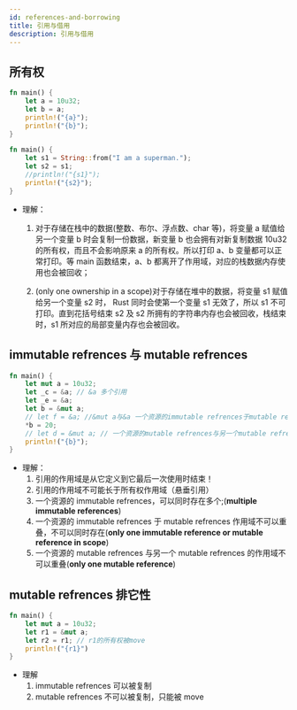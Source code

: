 ```yaml
---
id: references-and-borrowing
title: 引用与借用
description: 引用与借用
---
```


## 所有权

```rust
fn main() {
    let a = 10u32;
    let b = a;
    println!("{a}");
    println!("{b}");
}
```

```rust
fn main() {
    let s1 = String::from("I am a superman.");
    let s2 = s1;
    //println!("{s1}");
    println!("{s2}");
}
```

-   理解：

    1. 对于存储在栈中的数据(整数、布尔、浮点数、char 等)，将变量 a 赋值给另一个变量 b 时会复制一份数据，新变量 b 也会拥有对新复制数据 10u32 的所有权，而且不会影响原来 a 的所有权。所以打印 a、b 变量都可以正常打印。等 main 函数结束，a、b 都离开了作用域，对应的栈数据内存使用也会被回收；

    2. (only one ownership in a scope)对于存储在堆中的数据，将变量 s1 赋值给另一个变量 s2 时， Rust 同时会使第一个变量 s1 无效了，所以 s1 不可打印。直到花括号结束 s2 及 s2 所拥有的字符串内存也会被回收，栈结束时，s1 所对应的局部变量内存也会被回收。

## immutable refrences 与 mutable refrences

```rust
fn main() {
    let mut a = 10u32;
    let _c = &a; // &a 多个引用
    let _e = &a;
    let b = &mut a;
    // let f = &a; //&mut a与&a 一个资源的immutable refrences于mutable refrences作用域不可以重叠，不可以同时存在
    *b = 20;
    // let d = &mut a; // 一个资源的mutable refrences与另一个mutable refrences的作用域不可以重叠
    println!("{b}");
}

```

-   理解：
    1. 引用的作用域是从它定义到它最后一次使用时结束！
    2. 引用的作用域不可能长于所有权作用域（悬垂引用）
    3. 一个资源的 immutable refrences，可以同时存在多个;(**multiple immutable references**)
    4. 一个资源的 immutable refrences 于 mutable refrences 作用域不可以重叠，不可以同时存在(**only one immutable reference or mutable reference in scope**)
    5. 一个资源的 mutable refrences 与另一个 mutable refrences 的作用域不可以重叠(**only one mutable reference**)

## mutable refrences 排它性

```rust
fn main() {
    let mut a = 10u32;
    let r1 = &mut a;
    let r2 = r1; // r1的所有权被move
    println!("{r1}")
}
```

-   理解
    1. immutable refrences 可以被复制
    2. mutable refrences 不可以被复制，只能被 move
